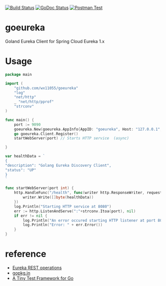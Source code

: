 [![Build Status](https://secure.travis-ci.org/wx11055/travis.png?branch=master)](http://travis-ci.org/wx11055/goeureka)
[![GoDoc Status](https://godoc.org/github.com/wx11055/goeureka?status.svg)](https://godoc.org/github.com/wx11055/goeureka)
[![Postman Test](https://res.cloudinary.com/postman/image/upload/w_152,h_56,c_fit,f_auto,t_team_logo/v1/team/768118b36f06c94b0306958b980558e6915839447e859fe16906e29d683976f0)](https://documenter.getpostman.com/view/3593333/SVtVVonB?version=latest)

# goeureka
Goland Eureka Client for Spring Cloud Eureka 1.x



# Usage

```go
package main

import (
	"github.com/wx11055/goeureka"
	"log"
	"net/http"
	_ "net/http/pprof"
	"strconv"
)

func main() {
	port := 9090
	goeureka.New(goeureka.AppInfo{AppID: "goeureka", Host: "127.0.0.1", Port: port}) // Performs eurekaClient registration
	go goeureka.Client.Register()
	startWebServer(port) // Starts HTTP service  (async)

}

var healthData = `
{
"description": "Golang Eureka Discovery Client",
"status": "UP"
}
`

func startWebServer(port int) {
	http.HandleFunc("/health", func(writer http.ResponseWriter, request *http.Request) {
		writer.Write([]byte(healthData))
	})
	log.Println("Starting HTTP service at 8080")
	err := http.ListenAndServe(":"+strconv.Itoa(port), nil)
	if err != nil {
		log.Println("An error occured starting HTTP listener at port 8080")
		log.Println("Error: " + err.Error())
	}
}
```

# reference
- [Eureka REST operations](https://github.com/Netflix/eureka/wiki/Eureka-REST-operations)
- [gopkg.in](https://github.com/h2non/gock)
- [A Tiny Test Framework for Go](https://github.com/nbio/st)
